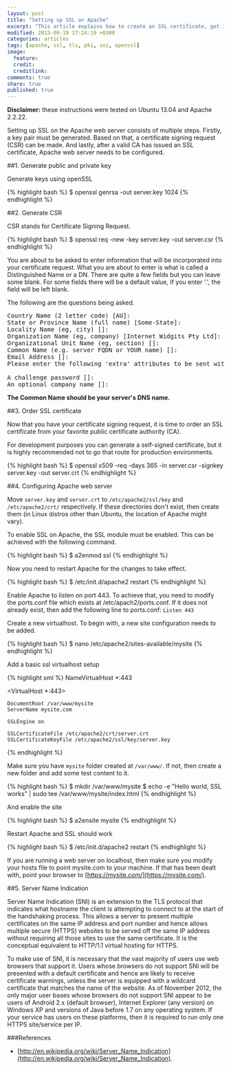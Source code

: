 ```yaml
---
layout: post
title: "Setting up SSL on Apache"
excerpt: "This article explains how to create an SSL certificate, get it signed and configure Apache web server"
modified: 2013-09-19 17:24:19 +0300
categories: articles
tags: [apache, ssl, tls, pki, sni, openssl]
image:
  feature: 
  credit: 
  creditlink: 
comments: true
share: true
published: true
---
```


**Disclaimer:** these instructions were tested on Ubuntu 13.04 and Apache 2.2.22.

Setting up SSL on the Apache web server consists of multiple steps. Firstly, a key pair must be generated. Based on that, a certificate signing request (CSR) can be made. And lastly, after a valid CA has issued an SSL certificate, Apache web server needs to be configured.

##1. Generate public and private key

Generate keys using openSSL

{% highlight bash %}
$ openssl genrsa -out server.key 1024
{% endhighlight %}

##2. Generate CSR

CSR stands for Certificate Signing Request.

{% highlight bash %}
$ openssl req -new -key server.key -out server.csr
{% endhighlight %}

You are about to be asked to enter information that will be incorporated into your certificate request. What you are about to enter is what is called a Distinguished Name or a DN. There are quite a few fields but you can leave some blank. For some fields there will be a default value, If you enter '.', the field will be left blank.

The following are the questions being asked.

<pre>
Country Name (2 letter code) [AU]:
State or Province Name (full name) [Some-State]:
Locality Name (eg, city) []:
Organization Name (eg, company) [Internet Widgits Pty Ltd]:
Organizational Unit Name (eg, section) []:
Common Name (e.g. server FQDN or YOUR name) []:
Email Address []:
Please enter the following 'extra' attributes to be sent with your certificate request

A challenge password []:
An optional company name []:
</pre>

**The Common Name should be your server's DNS name.**

##3. Order SSL certificate

Now that you have your certificate signing request, it is time to order an SSL certificate from your favorite public certificate authority (CA).

For development purposes you can generate a self-signed certificate, but it is highly recommended not to go that route for production environments.

{% highlight bash %}
$ openssl x509 -req -days 365 -in server.csr -signkey server.key -out server.crt
{% endhighlight %}

##4. Configuring Apache web server

Move `server.key` and `server.crt` to `/etc/apache2/ssl/key` and `/etc/apache2/crt/` respectively. If these directories don't exist, then create them (in Linux distros other than Ubuntu, the location of Apache might vary).

To enable SSL on Apache, the SSL module must be enabled. This can be achieved with the following command.

{% highlight bash %}
$ a2enmod ssl
{% endhighlight %}

Now you need to restart Apache for the changes to take effect.

{% highlight bash %}
$ /etc/init.d/apache2 restart
{% endhighlight %}

Enable Apache to listen on port 443. To achieve that, you need to modify the ports.conf file which exists at /etc/apach2/ports.conf. If it does not already exist, then add the following line to ports.conf: `Listen 443`

Create a new virtualhost. To begin with, a new site configuration needs to be added.

{% highlight bash %}
$ nano /etc/apache2/sites-available/mysite
{% endhighlight %}

Add a basic ssl virtualhost setup

{% highlight xml %}
NameVirtualHost *:443

<VirtualHost *:443>
    
    DocumentRoot /var/www/mysite
    ServerName mysite.com

    SSLEngine on

    SSLCertificateFile /etc/apache2/crt/server.crt
    SSLCertificateKeyFile /etc/apache2/ssl/key/server.key
</VirtualHost>
{% endhighlight %}

Make sure you have `mysite` folder created at `/var/www/`. If not, then create a new folder and add some test content to it.

{% highlight bash %}
$ mkdir /var/www/mysite
$ echo -e "Hello world, SSL works" | sudo tee /var/www/mysite/index.html
{% endhighlight %}

And enable the site

{% highlight bash %}
$ a2ensite mysite
{% endhighlight %}

Restart Apache and SSL should work

{% highlight bash %}
$ /etc/init.d/apache2 restart
{% endhighlight %}

If you are running a web server on localhost, then make sure you modify your hosts file to point mysite.com to your machine. If that has been dealt with, point your browser to [https://mysite.com/](https://mysite.com/).

##5. Server Name Indication

Server Name Indication (SNI) is an extension to the TLS protocol that indicates what hostname the client is attempting to connect to at the start of the handshaking process. This allows a server to present multiple certificates on the same IP address and port number and hence allows multiple secure (HTTPS) websites to be served off the same IP address without requiring all those sites to use the same certificate. It is the conceptual equivalent to HTTP/1.1 virtual hosting for HTTPS.

To make use of SNI, it is necessary that the vast majority of users use web browsers that support it. Users whose browsers do not support SNI will be presented with a default certificate and hence are likely to receive certificate warnings, unless the server is equipped with a wildcard certificate that matches the name of the website. As of November 2012, the only major user bases whose browsers do not support SNI appear to be users of Android 2.x (default browser), Internet Explorer (any version) on Windows XP and versions of Java before 1.7 on any operating system. If your service has users on these platforms, then it is required to run only one HTTPS site/service per IP. 

###References
* [http://en.wikipedia.org/wiki/Server_Name_Indication](http://en.wikipedia.org/wiki/Server_Name_Indication).
